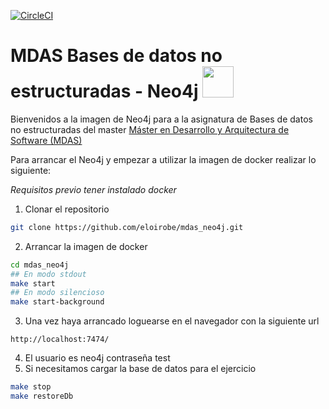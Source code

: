 [![CircleCI](https://circleci.com/gh/eloirobe/mdas_neo4j.svg?style=svg)](https://circleci.com/gh/eloirobe/mdas_neo4j)

# MDAS Bases de datos no estructuradas - Neo4j <img src="https://go.neo4j.com/rs/710-RRC-335/images/neo4j_logo_globe.png" width="50" height="50" />
Bienvenidos a la imagen de Neo4j para a la asignatura de Bases de datos no estructuradas del master [Máster en Desarrollo y Arquitectura de Software (MDAS)](https://www.salleurl.edu/es/estudios/master-en-desarrollo-y-arquitectura-software)

Para arrancar el Neo4j y empezar a utilizar la imagen de docker realizar lo siguiente:

*Requisitos previo tener instalado docker*

1) Clonar el repositorio
```bash
git clone https://github.com/eloirobe/mdas_neo4j.git
```
2) Arrancar la imagen de docker
```bash
cd mdas_neo4j
## En modo stdout
make start
## En modo silencioso
make start-background
```
3) Una vez haya arrancado loguearse en el navegador con la siguiente url
```
http://localhost:7474/
```
4) El usuario es neo4j contraseña test
5) Si necesitamos cargar la base de datos para el ejercicio
```bash
make stop
make restoreDb
```
